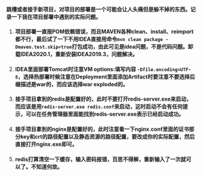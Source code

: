 #### 跳槽或者接手新项目，对项目的部署是一个可能会让人头痛但是躲不掉的东西。记录一下我在项目部署中遇到的实际问题。
1. #### 项目部署一直报POM依赖错误，而且MAVEN各种clean、install、reimport都不行，最后试了一下不用IDEA直接用命令`mvn clean package -Dmaven.test.skip=true`打包成功，由此可见是idea问题，不是代码问题。卸载IDEA2020.1，重新安装IDEA2019.3，问题解决。
2. #### IDEA里面部署Tomcat时注意VM options:填写内容 `-Dfile.encoding=UTF-8`，选择热部署时候注意在Deployment里面添加Artifact时要注意不要选择后缀描述是war的，而应该选择war exploded的。
3. #### 接手项目拿到的redis是配置好的，此时不要打开redis-server.exe来启动，而应该是用`redis-server.exe redis.conf`来启动，这时启动不会有任何提示，可以在任务管理器里面能找到redis-server.exe表示已经启动成功。
4. #### 接手项目拿到的nginx是配置好的，此时注意看一下nginx.conf里面的证书部分key和crt的路径配置以及静态资源的路径配置，要改成你的实际配置，然后直接打开nginx.exe即可。
5. #### redis打算清空一下缓存，输入密码报错，百思不得解，重新输入了一次就可以了。不知道何故。
